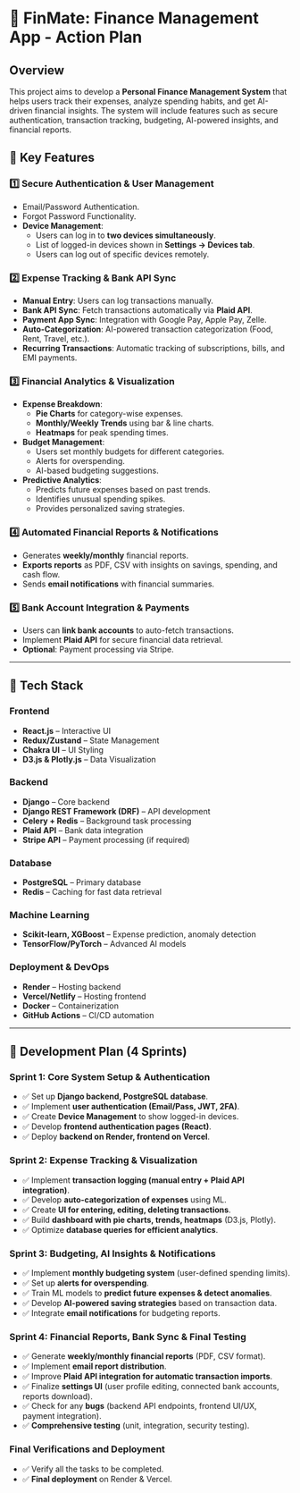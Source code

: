 # 📌 **FinMate: Finance Management App - Action Plan**

## **Overview**

This project aims to develop a **Personal Finance Management System** that helps users track their expenses, analyze spending habits, and get AI-driven financial insights. The system will include features such as secure authentication, transaction tracking, budgeting, AI-powered insights, and financial reports.

## **🎯 Key Features**

### **1️⃣ Secure Authentication & User Management**

- Email/Password Authentication.
- Forgot Password Functionality.
- **Device Management**:
  - Users can log in to **two devices simultaneously**.
  - List of logged-in devices shown in **Settings → Devices tab**.
  - Users can log out of specific devices remotely.

### **2️⃣ Expense Tracking & Bank API Sync**

- **Manual Entry**: Users can log transactions manually.
- **Bank API Sync**: Fetch transactions automatically via **Plaid API**.
- **Payment App Sync**: Integration with Google Pay, Apple Pay, Zelle.
- **Auto-Categorization**: AI-powered transaction categorization (Food, Rent, Travel, etc.).
- **Recurring Transactions**: Automatic tracking of subscriptions, bills, and EMI payments.

### **3️⃣ Financial Analytics & Visualization**

- **Expense Breakdown**:
  - **Pie Charts** for category-wise expenses.
  - **Monthly/Weekly Trends** using bar & line charts.
  - **Heatmaps** for peak spending times.
- **Budget Management**:
  - Users set monthly budgets for different categories.
  - Alerts for overspending.
  - AI-based budgeting suggestions.
- **Predictive Analytics**:
  - Predicts future expenses based on past trends.
  - Identifies unusual spending spikes.
  - Provides personalized saving strategies.

### **4️⃣ Automated Financial Reports & Notifications**

- Generates **weekly/monthly** financial reports.
- **Exports reports** as PDF, CSV with insights on savings, spending, and cash flow.
- Sends **email notifications** with financial summaries.

### **5️⃣ Bank Account Integration & Payments**

- Users can **link bank accounts** to auto-fetch transactions.
- Implement **Plaid API** for secure financial data retrieval.
- **Optional**: Payment processing via Stripe.

---

## **🔧 Tech Stack**

### **Frontend**

- **React.js** – Interactive UI
- **Redux/Zustand** – State Management
- **Chakra UI** – UI Styling
- **D3.js & Plotly.js** – Data Visualization

### **Backend**

- **Django** – Core backend
- **Django REST Framework (DRF)** – API development
- **Celery + Redis** – Background task processing
- **Plaid API** – Bank data integration
- **Stripe API** – Payment processing (if required)

### **Database**

- **PostgreSQL** – Primary database
- **Redis** – Caching for fast data retrieval

### **Machine Learning**

- **Scikit-learn, XGBoost** – Expense prediction, anomaly detection
- **TensorFlow/PyTorch** – Advanced AI models

### **Deployment & DevOps**

- **Render** – Hosting backend
- **Vercel/Netlify** – Hosting frontend
- **Docker** – Containerization
- **GitHub Actions** – CI/CD automation

---

## **🚀 Development Plan (4 Sprints)**

### **Sprint 1: Core System Setup & Authentication**

- ✅ Set up **Django backend, PostgreSQL database**.
- ✅ Implement **user authentication (Email/Pass, JWT, 2FA)**.
- ✅ Create **Device Management** to show logged-in devices.
- ✅ Develop **frontend authentication pages (React)**.
- ✅ Deploy **backend on Render, frontend on Vercel**.

### **Sprint 2: Expense Tracking & Visualization**

- ✅ Implement **transaction logging (manual entry + Plaid API integration)**.
- ✅ Develop **auto-categorization of expenses** using ML.
- ✅ Create **UI for entering, editing, deleting transactions**.
- ✅ Build **dashboard with pie charts, trends, heatmaps** (D3.js, Plotly).
- ✅ Optimize **database queries for efficient analytics**.

### **Sprint 3: Budgeting, AI Insights & Notifications**

- ✅ Implement **monthly budgeting system** (user-defined spending limits).
- ✅ Set up **alerts for overspending**.
- ✅ Train ML models to **predict future expenses & detect anomalies**.
- ✅ Develop **AI-powered saving strategies** based on transaction data.
- ✅ Integrate **email notifications** for budgeting reports.

### **Sprint 4: Financial Reports, Bank Sync & Final Testing**

- ✅ Generate **weekly/monthly financial reports** (PDF, CSV format).
- ✅ Implement **email report distribution**.
- ✅ Improve **Plaid API integration for automatic transaction imports**.
- ✅ Finalize **settings UI** (user profile editing, connected bank accounts, reports download).
- ✅ Check for any **bugs** (backend API endpoints, frontend UI/UX, payment integration).
- ✅ **Comprehensive testing** (unit, integration, security testing).

### **Final Verifications and Deployment**

- ✅ Verify all the tasks to be completed.
- ✅ **Final deployment** on Render & Vercel.
